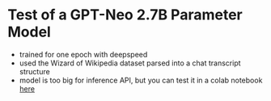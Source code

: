 # Test of a GPT-Neo 2.7B Parameter Model 

- trained for one epoch with deepspeed
- used the Wizard of Wikipedia dataset parsed into a chat transcript structure
- model is too big for inference API, but you can test it in a colab notebook [here](https://colab.research.google.com/gist/pszemraj/c4307c24750838e92f98b70851f50ae9/scratchpad.ipynb)
